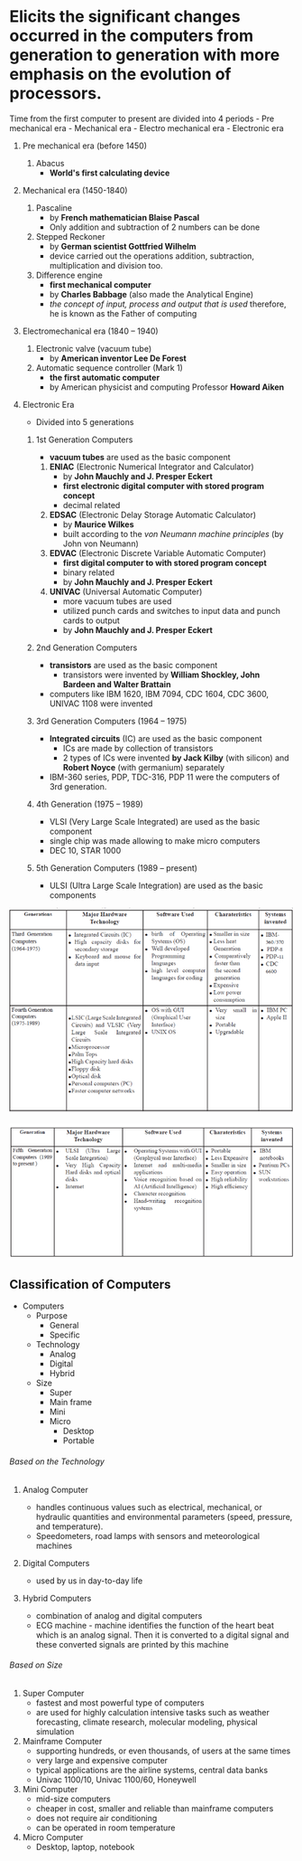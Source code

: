 # Elicits the significant changes occurred in the computers from generation to generation with more emphasis on the evolution of processors.

Time from the first computer to present are divided into 4 periods
	- Pre mechanical era
	- Mechanical era
	- Electro mechanical era
	- Electronic era

1. Pre mechanical era (before 1450)
	1. Abacus  
		- **World's first calculating device**  

2. Mechanical era (1450-1840)
	1. Pascaline 
		- by **French mathematician Blaise Pascal**
		- Only addition and subtraction of 2 numbers can be done
	2. Stepped Reckoner
		- by **German scientist Gottfried Wilhelm**
		- device carried out the operations addition, subtraction, multiplication and division too.
	3. Difference engine
		- **first mechanical computer**
		- by **Charles Babbage** (also made the Analytical Engine)
		- *the concept of  input, process and output that is used* therefore, he is known as the Father of computing

3. Electromechanical era (1840 – 1940)
	1. Electronic valve (vacuum tube) 
		- by **American inventor Lee De Forest**
	2. Automatic sequence controller (Mark 1)
		- **the first automatic computer**
		- by American physicist and computing Professor **Howard Aiken**

4. Electronic Era
	- Divided into 5 generations
	1. 1st Generation Computers
		-  **vacuum tubes** are used as the basic component
		1. **ENIAC** (Electronic Numerical Integrator and Calculator)
			- by **John Mauchly and J. Presper Eckert**
			- **first electronic digital computer with stored program concept** 
			- decimal related
		2. **EDSAC** (Electronic Delay Storage Automatic Calculator)
			- by **Maurice Wilkes**
			- built according to the *von Neumann machine principles* (by John von Neumann)
		3. **EDVAC** (Electronic Discrete Variable Automatic Computer)
			- **first digital computer to with stored program concept**
			- binary related 
			- by **John Mauchly and J. Presper Eckert**
		4. **UNIVAC** (Universal Automatic Computer)
			- more vacuum tubes are used
			- utilized punch cards and switches to input data and punch cards to output
			- by **John Mauchly and J. Presper Eckert**

	2. 2nd Generation Computers
		-  **transistors** are used as the basic component
			- transistors were invented by **William Shockley, John Bardeen and Walter Brattain**
		- computers like IBM 1620, IBM 7094, CDC 1604, CDC 3600, UNIVAC 1108 were invented

	3. 3rd Generation Computers (1964 – 1975)
		- **Integrated circuits** (IC) are used as the basic component
			- ICs are made by collection of transistors
			- 2 types of ICs were invented **by Jack Kilby** (with silicon) and  **Robert Noyce** (with germanium)  separately
		- IBM-360 series, PDP, TDC-316, PDP 11 were the computers of 3rd generation.
	4. 4th Generation (1975 – 1989)
		- VLSI (Very Large Scale Integrated) are used as the basic component
		- single chip was made allowing to make micro computers
		- DEC 10, STAR 1000

	5. 5th Generation Computers (1989 – present)
		 - ULSI (Ultra Large Scale Integration) are used as the basic components

![](../../../assets/Images%201/Pasted%20image%2020220718192925.png)

![](../../../assets/Images%201/Pasted%20image%2020220718192941.png)

## Classification of Computers

- Computers
	- Purpose
		- General
		- Specific
	- Technology
		- Analog
		- Digital
		- Hybrid
	- Size
		- Super 
		- Main frame 
		- Mini
		- Micro
			- Desktop
			- Portable

###### Based on the Technology

1. Analog Computer

	- handles continuous values such as electrical, mechanical, or hydraulic quantities and environmental parameters (speed, pressure, and temperature).
	- Speedometers, road lamps with sensors and meteorological  machines

2. Digital Computers
	- used by us in day-to-day life

3. Hybrid Computers

	- combination of analog and digital  computers
	- ECG machine - machine identifies the function of the heart beat which is an analog signal. Then it is  converted to a digital signal and these converted signals are printed  by this machine

###### Based on Size

1. Super Computer
	- fastest and most powerful type of computers
	- are used for highly calculation intensive tasks such as weather forecasting, climate research, molecular modeling, physical simulation
2. Mainframe Computer
	- supporting hundreds, or even thousands, of users at the same times
	- very large and expensive computer
	- typical applications are the airline systems, central data banks
	- Univac 1100/10, Univac 1100/60, Honeywell
3. Mini Computer
	- mid-size computers
	- cheaper in cost, smaller and reliable than mainframe computers
	- does not require air conditioning
	- can be operated in room temperature
4. Micro Computer
	- Desktop, laptop, notebook